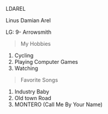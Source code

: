 LDAREL

Linus Damian Arel

LG: 9- Arrowsmith

>My Hobbies

1. Cycling
2. Playing Computer Games
3. Watching


>Favorite Songs

1. Industry Baby
2. Old town Road
3. MONTERO (Call Me By Your Name)



